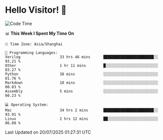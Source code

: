 # Hello Visitor! 👋

<!--START_SECTION:waka-->
![Code Time](http://img.shields.io/badge/Code%20Time-290%20hrs%204%20mins-blue)

📊 **This Week I Spent My Time On** 

```text
🕑︎ Time Zone: Asia/Shanghai

💬 Programming Languages: 
Verilog                  33 hrs 46 mins      ███████████████████████░░   93.21 % 
Other                    1 hr 11 mins        █░░░░░░░░░░░░░░░░░░░░░░░░   03.27 % 
Python                   38 mins             ░░░░░░░░░░░░░░░░░░░░░░░░░   01.76 % 
Markdown                 18 mins             ░░░░░░░░░░░░░░░░░░░░░░░░░   00.83 % 
Assembly                 5 mins              ░░░░░░░░░░░░░░░░░░░░░░░░░   00.23 % 

💻 Operating System: 
Mac                      34 hrs 2 mins       ███████████████████████░░   93.91 % 
Linux                    2 hrs 12 mins       ██░░░░░░░░░░░░░░░░░░░░░░░   06.09 % 
```


 Last Updated on 20/07/2025 01:27:31 UTC
<!--END_SECTION:waka-->
